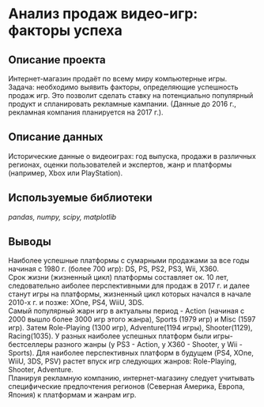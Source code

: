 # Анализ продаж видео-игр: факторы успеха

## Описание проекта
Интернет-магазин продаёт по всему миру компьютерные игры. <br> 
Задача: необходимо выявить факторы, определяющие успешность продаж игр. Это позволит сделать ставку на потенциально популярный продукт и спланировать рекламные кампании. (Данные до 2016 г., рекламная компания планируется на 2017 г.).

## Описание данных
Исторические данные о видеоиграх: год выпуска, продажи в различных регионах, оценки пользователей и экспертов, жанр и платформы (например, Xbox или PlayStation).

## Используемые библиотеки
*pandas, numpy, scipy, matplotlib*

## Выводы
Наиболее успешные платформы с сумарными продажами за все годы начиная с 1980 г. (более 700 игр): DS, PS, PS2, PS3, Wii, X360.<br>
Cрок жизни (жизненный цикл) платформы составляет ок. 10 лет, следовательно аиболее перспективными для продаж в 2017 г. и далее станут игры на платформы, жизненный цикл которых начался в начале 2010-х г. и позже: XOne, PS4, WiiU, 3DS. <br>
Самый популярный жарн игр в актуальны период - Action (начиная с 2000 вышло более 3000 игр этого жанра), Sports (1979 игр) и Misc (1597 игр). Затем Role-Playing (1300 игр), Adventure(1194 игры), Shooter(1129), Racing(1035). У разных наиболее успешных платформ были игры-бестселлеры разного жанры (у PS3 - Action, у X360 - Shooter, у Wii - Sports). Для наиболее перспективных платформ в будущем (PS4, XOne, WiiU, 3DS, PSV) растет впуск игр следующих жанров: Role-Playing, Shooter, Adventure. <br>
Планируя рекламную компанию, интернет-магазину следует учитывать специфические предпочтения регионов (Северная Америка, Европа, Япония) к платформам и жанрам игр.  



